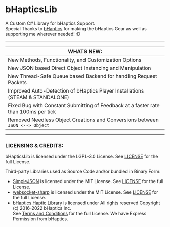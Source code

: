 # bHapticsLib
A Custom C# Library for bHaptics Support.  
Special Thanks to [bHaptics](https://www.bhaptics.com) for making the bHaptics Gear as well as supporting me wherever needed! :D  

---
  
| WHATS NEW: |
| - |
| New Methods, Functionality, and Customization Options |
| New JSON based Direct Object Instancing and Manipulation |
| New Thread-Safe Queue based Backend for handling Request Packets |
| Improved Auto-Detection of bHaptics Player Installations  (STEAM & STANDALONE) |
| Fixed Bug with Constant Submitting of Feedback at a faster rate than 100ms per tick |
| Removed Needless Object Creations and Conversions between ``JSON <--> Object`` |
  
---

### LICENSING & CREDITS:

bHapticsLib is licensed under the LGPL-3.0 License. See [LICENSE](https://github.com/HerpDerpinstine/bHapticsLib/blob/master/LICENSE.md) for the full License.

Third-party Libraries used as Source Code and/or bundled in Binary Form:
- [SimpleJSON](https://github.com/Bunny83/SimpleJSON) is licensed under the MIT License. See [LICENSE](https://github.com/Bunny83/SimpleJSON/blob/master/LICENSE) for the full License.
- [websocket-sharp](https://github.com/sta/websocket-sharp) is licensed under the MIT License. See [LICENSE](https://github.com/sta/websocket-sharp/blob/master/LICENSE.txt) for the full License.
- [bHaptics Haptic Library](https://github.com/bhaptics/haptic-library) is licensed under All rights reserved Copyright (c) 2016-2022 bHaptics Inc.  
See [Terms and Conditions](https://www.bhaptics.com/legals/terms-and-conditions) for the full License. We have Express Permission from bHaptics.
